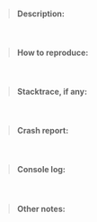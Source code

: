 > #### Description:
```


```
> #### How to reproduce:
```


```
> #### Stacktrace, if any:
```


```
> #### Crash report:
```


```
> #### Console log:
```


```
> #### Other notes:
```


```

